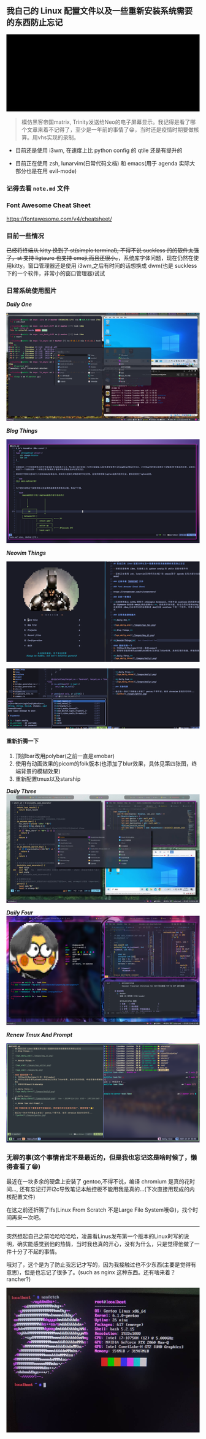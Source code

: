 ## 我自己的 Linux 配置文件以及一些重新安装系统需要的东西防止忘记

![](./images/tapes/gifs/ncu_has_you.gif)

> 模仿黑客帝国matrix, Trinity发送给Neo的电子屏幕显示。我记得是看了哪个文章来着不记得了，至少是一年前的事情了😁，当时还是疫情时期要做核算。用vhs实现的录制。

- 目前还是使用 i3wm, 在速度上比 python config 的 qtile 还是有提升的

- 目前正在使用 zsh, lunarvim(日常代码文档) 和 emacs(用于 agenda 实际大部分也是在用 evil-mode)

### 记得去看 `note.md` 文件

### Font Awesome Cheat Sheet

https://fontawesome.com/v4/cheatsheet/

### 目前一些情况

~~已经将终端从 kitty 换到了 st(simple terminal), 不得不说 suckless 的的软件太强了，st 支持 ligtaure 也支持 emoji,而且还很小。~~，系统库字体问题，现在仍然在使用kitty。窗口管理器还是使用 i3wm,之后有时间的话想换成 dwm(也是 suckless 下的一个软件，非常小的窗口管理器)试试

### 日常系统使用图片

**_Daily One_**

![sys_daily_one](./images/sys_two.png)

**_Blog Things_**

![sys_daily_one](./images/day_fi.png)

**_Neovim Things_**

![sys_vim](./images/sys_editor.png)

![sys_vim](./images/dy.png)

#### 重新折腾一下
1. 顶部bar改用polybar(之前一直是xmobar)
2. 使用有动画效果的picom的folk版本(也添加了blur效果，具体见第四张图，终端背景的模糊效果)
3. 重新配置tmux以及starship

**_Daily Three_**
![sys_daily_three](./images/daily3.png)

**_Daily Four_**
![sys_daily_three](./images/daily4.png)

**_Renew Tmux And Prompt_**

![](./images/nowaf.png)

### 无聊的事(这个事情肯定不是最近的，但是我也忘记这是啥时候了，懒得查看了😁)

最近在一块多余的硬盘上安装了 gentoo,不得不说，编译 chromium 是真的花时间..., 还有忘记打开i2c导致笔记本触控板不能用我是真的...(下次直接用现成的内核配置文件)

在这之前还折腾了lfs(Linux From Scratch 不是Large File System哦😄)，找个时间再来一次吧。

---

突然想起自己之前哈哈哈哈哈，凌晨看Linus发布第一个版本的Linux时写的说明，确实能感觉到他的热情，当时我也真的开心，没有为什么，只是觉得他做了一件十分了不起的事情。

哦对了，这个是为了防止我忘记才写的，因为我接触过也不少东西(主要是觉得有意思)，但是也忘记了很多了。(such as nginx 这种东西。还有啥来着？rancher?)

![gentoo](./images/gentoo.jpg)

